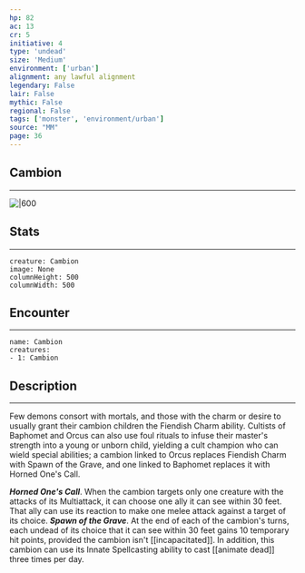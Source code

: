 ```yaml
---
hp: 82
ac: 13
cr: 5
initiative: 4
type: 'undead'    
size: 'Medium'
environment: ['urban']
alignment: any lawful alignment
legendary: False
lair: False
mythic: False
regional: False
tags: ['monster', 'environment/urban']
source: "MM"
page: 36
---
```


## Cambion
---

![|600](D:/Program%20Files/5e.tools/img/bestiary/MM/Cambion.jpg)

## Stats
---

```statblock
creature: Cambion
image: None
columnHeight: 500
columnWidth: 500
```

## Encounter
---

```encounter-table
name: Cambion
creatures:
- 1: Cambion
```

## Description
---


Few demons consort with mortals, and those with the charm or desire to usually grant their cambion children the Fiendish Charm ability. Cultists of Baphomet and Orcus can also use foul rituals to infuse their master's strength into a young or unborn child, yielding a cult champion who can wield special abilities; a cambion linked to Orcus replaces Fiendish Charm with Spawn of the Grave, and one linked to Baphomet replaces it with Horned One's Call.

**_Horned One's Call_**. When the cambion targets only one creature with the attacks of its Multiattack, it can choose one ally it can see within 30 feet. That ally can use its reaction to make one melee attack against a target of its choice.
**_Spawn of the Grave_**. At the end of each of the cambion's turns, each undead of its choice that it can see within 30 feet gains 10 temporary hit points, provided the cambion isn't [[incapacitated]].
In addition, this cambion can use its Innate Spellcasting ability to cast [[animate dead]] three times per day.



